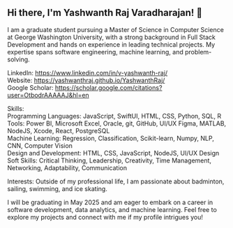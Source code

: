## Hi there, I'm Yashwanth Raj Varadharajan! 👋
I am a graduate student pursuing a Master of Science in Computer Science at George Washington University, with a strong background in Full Stack Development and hands on experience in leading technical projects. My expertise spans software engineering, machine learning, and problem-solving.

LinkedIn: https://www.linkedin.com/in/v-yashwanth-raj/
<br>
Website: https://yashwanthraj.github.io/YashwanthRaj/
<br>
Google Scholar: https://scholar.google.com/citations?user=OtbodrAAAAAJ&hl=en

Skills: <br>
Programming Languages: JavaScript, SwiftUI, HTML, CSS, Python, SQL, R <br>
Tools: Power BI, Microsoft Excel, Oracle, git, GitHub, UI/UX Figma, MATLAB, NodeJS, Xcode, React, PostgreSQL <br>
Machine Learning: Regression, Classification, Scikit-learn, Numpy, NLP, CNN, Computer Vision  <br>
Design and Development: HTML, CSS, JavaScript, NodeJS, UI/UX Design <br>
Soft Skills: Critical Thinking, Leadership, Creativity, Time Management, Networking, Adaptability, Communication <br>

Interests:
Outside of my professional life, I am passionate about badminton, sailing, swimming, and ice skating.

I will be graduating in May 2025 and am eager to embark on a career in software development, data analytics, and machine learning. Feel free to explore my projects and connect with me if my profile intrigues you!
